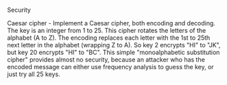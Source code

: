 Security

Caesar cipher - Implement a Caesar cipher, both encoding and decoding. 
The key is an integer from 1 to 25. This cipher rotates the letters of 
the alphabet (A to Z). The encoding replaces each letter with the 1st 
to 25th next letter in the alphabet (wrapping Z to A). So key 2 encrypts 
"HI" to "JK", but key 20 encrypts "HI" to "BC". This simple "monoalphabetic 
substitution cipher" provides almost no security, because an attacker who 
has the encoded message can either use frequency analysis to guess the key, 
or just try all 25 keys.

